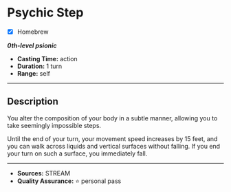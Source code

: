 # Psychic Step
- [x] Homebrew

***0th-level psionic***
- **Casting Time:** action
- **Duration:** 1 turn
- **Range:** self

---

## Description
You alter the composition of your body in a subtle manner, allowing you to take seemingly impossible steps.

Until the end of your turn, your movement speed increases by 15 feet, and you can walk across liquids and vertical surfaces without falling.
If you end your turn on such a surface, you immediately fall.

---

- **Sources:** STREAM
- **Quality Assurance:** :star: personal pass
